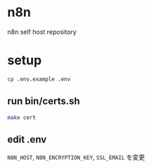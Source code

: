 # n8n
n8n self host repository


# setup

```bash
cp .env.example .env
```

## run bin/certs.sh

```bash
make cert
```

## edit .env

`N8N_HOST`, `N8N_ENCRYPTION_KEY`, `SSL_EMAIL` を変更

